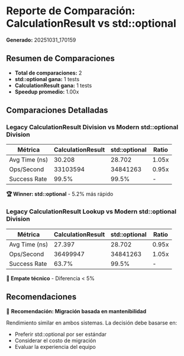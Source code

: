 # Reporte de Comparación: CalculationResult vs std::optional

**Generado:** 20251031_170159

## Resumen de Comparaciones

- **Total de comparaciones:** 2
- **std::optional gana:** 1 tests
- **CalculationResult gana:** 1 tests
- **Speedup promedio:** 1.00x

## Comparaciones Detalladas

### Legacy CalculationResult Division vs Modern std::optional Division

| Métrica | CalculationResult | std::optional | Ratio |
|---------|-------------------|---------------|-------|
| Avg Time (ns) | 30.208 | 28.702 | 1.05x |
| Ops/Second | 33103594 | 34841263 | 0.95x |
| Success Rate | 99.5% | 99.5% | - |

**🏆 Winner: std::optional** - 5.2% más rápido

### Legacy CalculationResult Lookup vs Modern std::optional Division

| Métrica | CalculationResult | std::optional | Ratio |
|---------|-------------------|---------------|-------|
| Avg Time (ns) | 27.397 | 28.702 | 0.95x |
| Ops/Second | 36499947 | 34841263 | 1.05x |
| Success Rate | 63.7% | 99.5% | - |

**🤝 Empate técnico** - Diferencia < 5%

## Recomendaciones

🤝 **Recomendación: Migración basada en mantenibilidad**

Rendimiento similar en ambos sistemas. La decisión debe basarse en:

- Preferir std::optional por ser estándar
- Considerar el costo de migración
- Evaluar la experiencia del equipo

